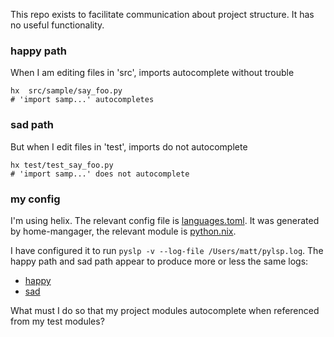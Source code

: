 This repo exists to facilitate communication about project structure.  It has no useful functionality.

### happy path

When I am editing files in 'src', imports autocomplete without trouble

```
hx  src/sample/say_foo.py
# 'import samp...' autocompletes
```

### sad path

But when I edit files in 'test', imports do not autocomplete
  
```
hx test/test_say_foo.py
# 'import samp...' does not autocomplete
```

### my config

I'm using helix.
The relevant config file is [languages.toml](./languages.toml).
It was generated by home-mangager, the relevant module is [python.nix](./python.nix).

I have configured it to run `pyslp -v --log-file /Users/matt/pylsp.log`.
The happy path and sad path appear to produce more or less the same logs:
- [happy](./pylsp.works.log)
- [sad](./pylsp.breaks.log)
 
What must I do so that my project modules autocomplete when referenced from my test modules?
